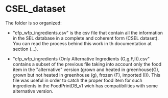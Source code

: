 # CSEL_dataset

The folder is so organized:
*   "cfp_wfp_ingredients.csv" is the csv file that contain all the information in the SEL database in a complete and coherent form (CSEL dataset). You can read the process behind this work in th documentation at section (...).

*   "cfp_wfp_ingredients (Only Alternative Ingredients (G,g,F,I)).csv" contains a subset of the previous file taking into account only the food item in the "alternative" version (grown and heated in greenhouse(G), grown but not heated in greenhouse (g), frozen (F), imported (I)). This file was useful in order to catch the proper food item for such ingredients in the FoodPrintDB_v1 wich has compatibilities with some alternative version.